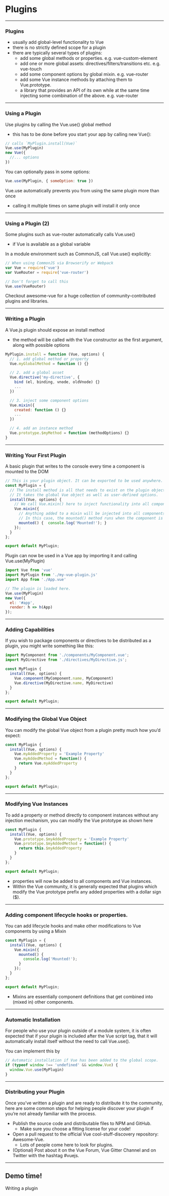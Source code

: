 # Plugins

---
### Plugins
- usually add global-level functionality to Vue
- there is no strictly defined scope for a plugin 
- there are typically several types of plugins:
  - add some global methods or properties. e.g. vue-custom-element
  - add one or more global assets: directives/filters/transitions etc. e.g. vue-touch
  - add some component options by global mixin. e.g. vue-router
  - add some Vue instance methods by attaching them to Vue.prototype.
  - a library that provides an API of its own while at the same time injecting some combination of the above. e.g. vue-router

---
### Using a Plugin
Use plugins by calling the Vue.use() global method
- this has to be done before you start your app by calling new Vue():
```js
// calls `MyPlugin.install(Vue)`
Vue.use(MyPlugin)
new Vue({
  //... options
})
```
You can optionally pass in some options:
```js
Vue.use(MyPlugin, { someOption: true })
```
Vue.use automatically prevents you from using the same plugin more than once
- calling it multiple times on  same plugin will install it only once

---
### Using a Plugin (2)
Some plugins such as vue-router automatically calls Vue.use() 
- if Vue is available as a global variable 

In a module environment such as CommonJS, call Vue.use() explicitly:
```js
// When using CommonJS via Browserify or Webpack
var Vue = require('vue')
var VueRouter = require('vue-router')

// Don't forget to call this
Vue.use(VueRouter)
```

Checkout awesome-vue for a huge collection of community-contributed plugins and libraries.

---
### Writing a Plugin
A Vue.js plugin should expose an install method
- the method will be called with the Vue constructor as the first argument, along with possible options
```js
MyPlugin.install = function (Vue, options) {
  // 1. add global method or property
  Vue.myGlobalMethod = function () {}

  // 2. add a global asset
  Vue.directive('my-directive', {
    bind (el, binding, vnode, oldVnode) {}
    ...
  })

  // 3. inject some component options
  Vue.mixin({
    created: function () {}
    ...
  })

  // 4. add an instance method
  Vue.prototype.$myMethod = function (methodOptions) {}
}
```

---
### Writing Your First Plugin
A basic plugin that writes to the console every time a component is mounted to the DOM

```js
// This is your plugin object. It can be exported to be used anywhere.
const MyPlugin = {
  // The install method is all that needs to exist on the plugin object.
  // It takes the global Vue object as well as user-defined options.
  install(Vue, options) {
    // We call Vue.mixin() here to inject functionality into all components.
  	Vue.mixin({
      // Anything added to a mixin will be injected into all components.
      // In this case, the mounted() method runs when the component is added to the DOM.
      mounted() {  console.log('Mounted!'); }
    });
  }
};

export default MyPlugin;
```
Plugin can now be used in a Vue app by importing it and calling Vue.use(MyPlugin)
```js
import Vue from 'vue'
import MyPlugin from './my-vue-plugin.js'
import App from './App.vue'

// The plugin is loaded here.
Vue.use(MyPlugin)
new Vue({
  el: '#app',
  render: h => h(App)
});
```

---
### Adding Capabilities
If you wish to package components or directives to be distributed as a plugin, you might write something like this:
```js
import MyComponent from './components/MyComponent.vue';
import MyDirective from './directives/MyDirective.js';

const MyPlugin {
  install(Vue, options) {
    Vue.component(MyComponent.name, MyComponent)
    Vue.directive(MyDirective.name, MyDirective)
  }
};

export default MyPlugin;
```

---
### Modifying the Global Vue Object
You can modify the global Vue object from a plugin pretty much how you’d expect:

```js
const MyPlugin {
  install(Vue, options) {
    Vue.myAddedProperty = 'Example Property'
    Vue.myAddedMethod = function() {
      return Vue.myAddedProperty
    }
  }
};

export default MyPlugin;
```

---
### Modifying Vue Instances
To add a property or method directly to component instances without any injection mechanism, you can modify the Vue prototype as shown here
```js
const MyPlugin {
  install(Vue, options) {
    Vue.prototype.$myAddedProperty = 'Example Property'
    Vue.prototype.$myAddedMethod = function() {
      return this.$myAddedProperty
    }
  }
};

export default MyPlugin;
```
* properties will now be added to all components and Vue instances.
* Within the Vue community, it is generally expected that plugins which modify the Vue prototype prefix any added properties with a dollar sign ($).

---
### Adding component lifecycle hooks or properties.
You can add lifecycle hooks and make other modifications to Vue components by using a Mixin
```js
const MyPlugin = {
  install(Vue, options) {
    Vue.mixin({
      mounted() {
        console.log('Mounted!');
      }
    });
  }
};

export default MyPlugin;
```

- Mixins are essentially component definitions that get combined into (mixed in) other components.

---
### Automatic Installation
For people who use your plugin outside of a module system, it is often expected that if your plugin is included after the Vue script tag, that it will automatically install itself without the need to call Vue.use(). 

You can implement this by 
```js
// Automatic installation if Vue has been added to the global scope.
if (typeof window !== 'undefined' && window.Vue) {
  window.Vue.use(MyPlugin)
}
```

---
### Distributing your Plugin
Once you’ve written a plugin and are ready to distribute it to the community, here are some common steps for helping people discover your plugin if you’re not already familiar with the process.

- Publish the source code and distributable files to NPM and GitHub. 
  - Make sure you choose a fitting license for your code!
- Open a pull request to the official Vue cool-stuff-discovery repository: Awesome-Vue. 
  - Lots of people come here to look for plugins.
- (Optional) Post about it on the Vue Forum, Vue Gitter Channel and on Twitter with the hashtag #vuejs.


---
<!-- .slide: data-background="url('images/demo.jpg')" data-background-size="cover" --> 
<!-- .slide: class="lab" -->
## Demo time!
Writing a plugin







